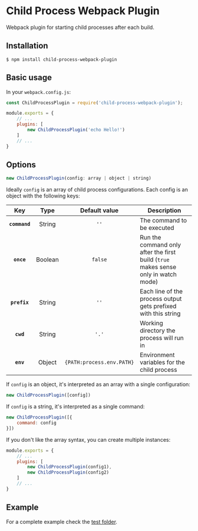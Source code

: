 # Child Process Webpack Plugin

Webpack plugin for starting child processes after each build.

## Installation

```
$ npm install child-process-webpack-plugin
```

## Basic usage

In your `webpack.config.js`:

```javascript
const ChildProcessPlugin = require('child-process-webpack-plugin');

module.exports = {
    // ...
    plugins: [
        new ChildProcessPlugin('echo Hello!')
    ]
    // ...
}
```

## Options

```javascript
new ChildProcessPlugin(config: array | object | string)
```

Ideally `config` is an array of child process configurations. Each config is an object with the following keys:

Key|Type|Default value|Description
:---:|:----:|:-------------:|-----------
**`command`**|String|`''`|The command to be executed
**`once`**|Boolean|`false`|Run the command only after the first build (`true` makes sense only in watch mode)
**`prefix`**|String|`''`|Each line of the process output gets prefixed with this string
**`cwd`**|String|`'.'`|Working directory the process will run in
**`env`**|Object|`{PATH:process.env.PATH}`|Environment variables for the child process

If `config` is an object, it's interpreted as an array with a single configuration:

```javascript
new ChildProcessPlugin([config])
```

If `config` is a string, it's interpreted as a single command:

```javascript
new ChildProcessPlugin([{
    command: config
}])
```

If you don't like the array syntax, you can create multiple instances:

```javascript
module.exports = {
    // ...
    plugins: [
        new ChildProcessPlugin(config1),
        new ChildProcessPlugin(config2)
    ]
    // ...
}
```

## Example

For a complete example check the [test folder](/test).
